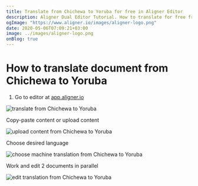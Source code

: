 ```yaml
---
title: Translate from Chichewa to Yoruba for free in Aligner Editor
description: Aligner Dual Editor Tutorial. How to translate for free from Chichewa to Yoruba. Aligner is multilingual document management platform. 
ogImage: "https://www.aligner.io/images/aligner-logo.png"
date: 2020-05-06T07:09:21+03:00
image: ../images/aligner-logo.png
onBlog: true
---
```


# How to translate document from Chichewa to Yoruba

1. Go to editor at [app.aligner.io](https://app.aligner.io "Aligner App web page")

![translate from Chichewa to Yoruba](../aligner-blank-editor.png "translate from Chichewa to Yoruba")

Copy-paste content or upload content

![upload content from Chichewa to Yoruba](../aligner-uploaded-document.png "upload content from Chichewa to Yoruba")

Choose desired language

![choose machine translation from Chichewa to Yoruba](../aligner-language-dropdown.png "choose machine translation from Chichewa to Yoruba")

Work and edit 2 documents in parallel

![edit translation from Chichewa to Yoruba](../aligner-double-sitded-editor.png "edit translation from Chichewa to Yoruba")

